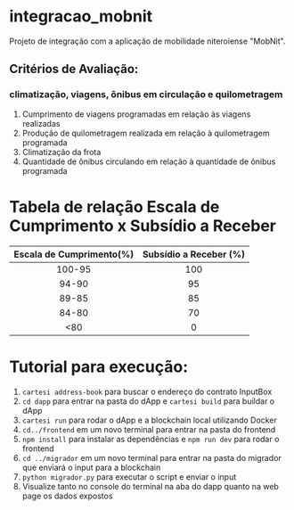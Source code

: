 # integracao_mobnit
Projeto de integração com a aplicação de mobilidade niteroiense "MobNit".

## Critérios de Avaliação:
### climatização, viagens, ônibus em circulação e quilometragem

1. Cumprimento de viagens programadas em relação às viagens realizadas
2. Produção de quilometragem realizada em relação à quilometragem programada
3. Climatização da frota
4. Quantidade de ônibus circulando em relação à quantidade de ônibus programada

# Tabela de relação Escala de Cumprimento x Subsídio a Receber

| Escala de Cumprimento(%)   | Subsídio a Receber (%) |
|:--------------------------:|:----------------------:|
|        100-95              |        100             |
|         94-90              |         95             |
|         89-85              |         85             |
|         84-80              |         70             |
|         <80                |          0             |



# Tutorial para execução:

1. `cartesi address-book` para buscar o endereço do contrato InputBox
2. `cd dapp` para entrar na pasta do dApp e `cartesi build` para buildar o dApp
3. `cartesi run` para rodar o dApp e a blockchain local utilizando Docker
4. `cd../frontend` em um novo terminal para entrar na pasta do frontend
5. `npm install` para instalar as dependências e `npm run dev` para rodar o frontend
6. `cd ../migrador` em um novo terminal para entrar na pasta do migrador que enviará o input para a blockchain
7. `python migrador.py` para executar o script e enviar o input
8. Visualize tanto no console do terminal na aba do dapp quanto na web page os dados expostos
